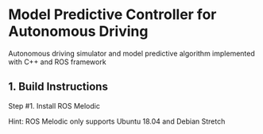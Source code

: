 # Model Predictive Controller for Autonomous Driving

Autonomous driving simulator and model predictive algorithm implemented with C++ and ROS framework

## 1. Build Instructions

Step #1. Install ROS Melodic

Hint: ROS Melodic only supports Ubuntu 18.04 and Debian Stretch
> 